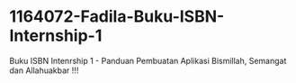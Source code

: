 # 1164072-Fadila-Buku-ISBN-Internship-1
Buku ISBN Intenrship 1 - Panduan Pembuatan Aplikasi
Bismillah, Semangat dan Allahuakbar !!!
